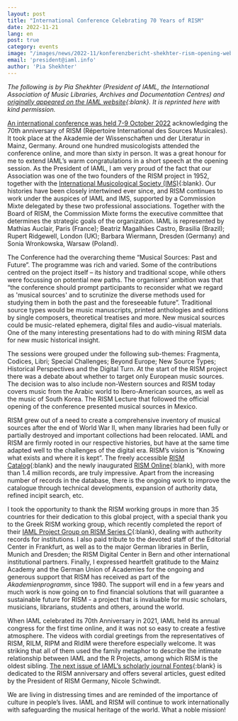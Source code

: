 ```yaml
---
layout: post
title: "International Conference Celebrating 70 Years of RISM"
date: 2022-11-21
lang: en
post: true
category: events
image: "/images/news/2022-11/konferenzbericht-shekhter-rism-opening-website.JPG"
email: 'president@iaml.info'
author: 'Pia Shekhter'
---
```


_The following is by Pia Shekhter (President of IAML, the International Association of Music Libraries, Archives and Documentation Centres) and [originally appeared on the IAML website](https://www.iaml.info/news/international-conference-celebrating-70-years-rism){:blank}. It is reprinted here with kind permission._  


[An international conference was held 7-9 October 2022](/publications/conferences/musical-sources-past-future-2022.html) acknowledging the 70th anniversary of RISM (Répertoire International des Sources Musicales). It took place at the Akademie der Wissenschaften und der Literatur in Mainz, Germany. Around one hundred musicologists attended the conference online, and more than sixty in person. It was a great honour for me to extend IAML’s warm congratulations in a short speech at the opening session. As the President of IAML, I am very proud of the fact that our Association was one of the two founders of the RISM project in 1952, together with the [International Musicological Society (IMS)](https://www.musicology.org/){:blank}. Our histories have been closely intertwined ever since, and RISM continues to work under the auspices of IAML and IMS, supported by a Commission Mixte delegated by these two professional associations. Together with the Board of RISM, the Commission Mixte forms the executive committee that determines the strategic goals of the organization. IAML is represented by Mathias Auclair, Paris (France); Beatriz Magalhães Castro, Brasilia (Brazil); Rupert Ridgewell, London (UK); Barbara Wiermann, Dresden (Germany) and Sonia Wronkowska, Warsaw (Poland).  

The Conference had the overarching theme “Musical Sources: Past and Future”. The programme was rich and varied. Some of the contributions centred on the project itself – its history and traditional scope, while others were focussing on potential new paths. The organisers’ ambition was that “the conference should prompt participants to reconsider what we regard as 'musical sources' and to scrutinize the diverse methods used for studying them in both the past and the foreseeable future”. Traditional source types would be music manuscripts, printed anthologies and editions by single composers, theoretical treatises and more. New musical sources could be music-related ephemera, digital files and audio-visual materials. One of the many interesting presentations had to do with mining RISM data for new music historical insight.  

The sessions were grouped under the following sub-themes: Fragmenta, Codices, Libri; Special Challenges; Beyond Europe; New Source Types; Historical Perspectives and the Digital Turn. At the start of the RISM project there was a debate about whether to target only European music sources. The decision was to also include non-Western sources and RISM today covers music from the Arabic world to Ibero-American sources, as well as the music of South Korea. The RISM Lecture that followed the official opening of the conference presented musical sources in Mexico.  

RISM grew out of a need to create a comprehensive inventory of musical sources after the end of World War II, when many libraries had been fully or partially destroyed and important collections had been relocated. IAML and RISM are firmly rooted in our respective histories, but have at the same time adapted well to the challenges of the digital era. RISM’s vision is ”Knowing what exists and where it is kept”. The freely accessible [RISM Catalog](https://opac.rism.info/index.php?id=4){:blank} and the newly inaugurated [RISM Online](https://rism.online/){:blank}, with more than 1.4 million records, are truly impressive. Apart from the increasing number of records in the database, there is the ongoing work to improve the catalogue through technical developments, expansion of authority data, refined incipit search, etc.   

I took the opportunity to thank the RISM working groups in more than 35 countries for their dedication to this global project, with a special thank you to the Greek RISM working group, which recently completed the report of their [IAML Project Group on RISM Series C](https://www.iaml.info/project-group-rism-series-c){:blank}, dealing with authority records for institutions. I also paid tribute to the devoted staff of the Editorial Center in Frankfurt, as well as to the major German libraries in Berlin, Munich and Dresden; the RISM Digital Center in Bern and other international institutional partners.
Finally, I expressed heartfelt gratitude to the Mainz Academy and the German Union of Academies for the ongoing and generous support that RISM has received as part of the _Akademienprogramm_, since 1980. The support will end in a few years and much work is now going on to find financial solutions that will guarantee a sustainable future for RISM - a project that is invaluable for music scholars, musicians, librarians, students and others, around the world.  

When IAML celebrated its 70th Anniversary in 2021, IAML held its annual congress for the first time online, and it was not so easy to create a festive atmosphere. The videos with cordial greetings from the representatives of RISM, RILM, RIPM and RIdIM were therefore especially welcome. It was striking that all of them used the family metaphor to describe the intimate relationship between IAML and the R Projects, among which RISM is the oldest sibling. [The next issue of IAML’s scholarly journal Fontes](https://www.iaml.info/news/new-issue-fontes-693){:blank} is dedicated to the RISM anniversary and offers several articles, guest edited by the President of RISM Germany, Nicole Schwindt.  

We are living in distressing times and are reminded of the importance of culture in people’s lives. IAML and RISM will continue to work internationally with safeguarding the musical heritage of the world. What a noble mission!  
